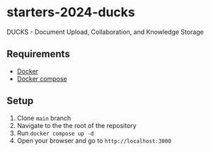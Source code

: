 # starters-2024-ducks 

DUCKS - Document Upload, Collaboration, and Knowledge Storage

## Requirements

- [Docker](https://docs.docker.com/engine/install/)
- [Docker compose](https://docs.docker.com/compose/install/)

## Setup

1. Clone `main` branch
2. Navigate to the the root of the repository
3. Run `docker compose up -d`
4. Open your browser and go to `http://localhost:3000`